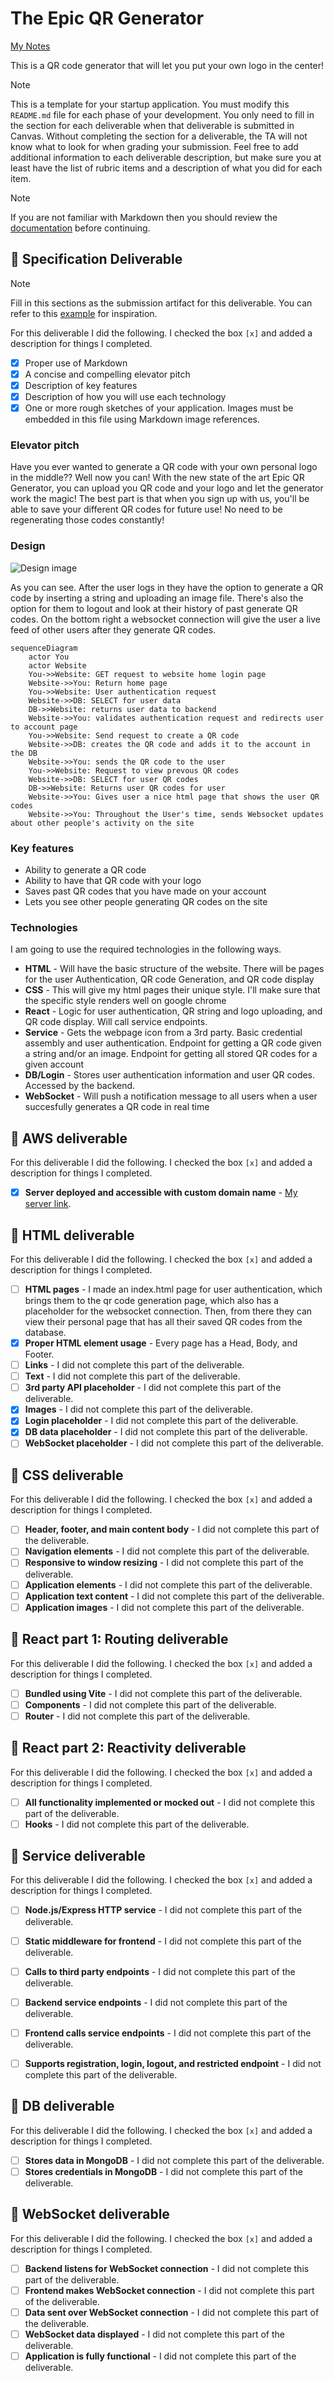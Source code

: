 # The Epic QR Generator

[My Notes](notes.md)

This is a QR code generator that will let you put your own logo in the center!


> [!NOTE]
>  This is a template for your startup application. You must modify this `README.md` file for each phase of your development. You only need to fill in the section for each deliverable when that deliverable is submitted in Canvas. Without completing the section for a deliverable, the TA will not know what to look for when grading your submission. Feel free to add additional information to each deliverable description, but make sure you at least have the list of rubric items and a description of what you did for each item.

> [!NOTE]
>  If you are not familiar with Markdown then you should review the [documentation](https://docs.github.com/en/get-started/writing-on-github/getting-started-with-writing-and-formatting-on-github/basic-writing-and-formatting-syntax) before continuing.

## 🚀 Specification Deliverable

> [!NOTE]
>  Fill in this sections as the submission artifact for this deliverable. You can refer to this [example](https://github.com/webprogramming260/startup-example/blob/main/README.md) for inspiration.

For this deliverable I did the following. I checked the box `[x]` and added a description for things I completed.

- [x] Proper use of Markdown
- [x] A concise and compelling elevator pitch
- [x] Description of key features
- [x] Description of how you will use each technology
- [x] One or more rough sketches of your application. Images must be embedded in this file using Markdown image references.

### Elevator pitch

Have you ever wanted to generate a QR code with your own personal logo in the middle?? Well now you can! With the new state of the art Epic QR Generator, you can upload you QR code and your logo and let the generator work the magic! The best part is that when you sign up with us, you'll be able to save your different QR codes for future use! No need to be regenerating those codes constantly!

### Design

![Design image](designsketch.png)

As you can see. After the user logs in they have the option to generate a QR code by inserting a string and uploading an image file. There's also the option for them to logout and look at their history of past generate QR codes. On the bottom right a websocket connection will give the user a live feed of other users after they generate QR codes.

```mermaid
sequenceDiagram
    actor You
    actor Website
    You->>Website: GET request to website home login page
    Website->>You: Return home page
    You->>Website: User authentication request
    Website->>DB: SELECT for user data
    DB->>Website: returns user data to backend
    Website->>You: validates authentication request and redirects user to account page
    You->>Website: Send request to create a QR code
    Website->>DB: creates the QR code and adds it to the account in the DB
    Website->>You: sends the QR code to the user
    You->>Website: Request to view prevous QR codes
    Website->>DB: SELECT for user QR codes
    DB->>Website: Returns user QR codes for user
    Website->>You: Gives user a nice html page that shows the user QR codes
    Website->>You: Throughout the User's time, sends Websocket updates about other people's activity on the site
```

### Key features

- Ability to generate a QR code
- Ability to have that QR code with your logo
- Saves past QR codes that you have made on your account
- Lets you see other people generating QR codes on the site

### Technologies

I am going to use the required technologies in the following ways.

- **HTML** - Will have the basic structure of the website. There will be pages for the user Authentication, QR code Generation, and QR code display
- **CSS** - This will give my html pages their unique style. I'll make sure that the specific style renders well on google chrome
- **React** - Logic for user authentication, QR string and logo uploading, and QR code display. Will call service endpoints.
- **Service** - Gets the webpage icon from a 3rd party. Basic credential assembly and user authentication. Endpoint for getting a QR code given a string and/or an image. Endpoint for getting all stored QR codes for a given account
- **DB/Login** - Stores user authentication information and user QR codes. Accessed by the backend.
- **WebSocket** - Will push a notification message to all users when a user succesfully generates a QR code in real time

## 🚀 AWS deliverable

For this deliverable I did the following. I checked the box `[x]` and added a description for things I completed.

- [x] **Server deployed and accessible with custom domain name** - [My server link](https://qrcreate.click).

## 🚀 HTML deliverable

For this deliverable I did the following. I checked the box `[x]` and added a description for things I completed.

- [ ] **HTML pages** - I made an index.html page for user authentication, which brings them to the qr code generation page, which also has a placeholder for the websocket connection. Then, from there they can view their personal page that has all their saved QR codes from the database.
- [x] **Proper HTML element usage** - Every page has a Head, Body, and Footer.
- [ ] **Links** - I did not complete this part of the deliverable.
- [ ] **Text** - I did not complete this part of the deliverable.
- [ ] **3rd party API placeholder** - I did not complete this part of the deliverable.
- [x] **Images** - I did not complete this part of the deliverable.
- [x] **Login placeholder** - I did not complete this part of the deliverable.
- [x] **DB data placeholder** - I did not complete this part of the deliverable.
- [ ] **WebSocket placeholder** - I did not complete this part of the deliverable.

## 🚀 CSS deliverable

For this deliverable I did the following. I checked the box `[x]` and added a description for things I completed.

- [ ] **Header, footer, and main content body** - I did not complete this part of the deliverable.
- [ ] **Navigation elements** - I did not complete this part of the deliverable.
- [ ] **Responsive to window resizing** - I did not complete this part of the deliverable.
- [ ] **Application elements** - I did not complete this part of the deliverable.
- [ ] **Application text content** - I did not complete this part of the deliverable.
- [ ] **Application images** - I did not complete this part of the deliverable.

## 🚀 React part 1: Routing deliverable

For this deliverable I did the following. I checked the box `[x]` and added a description for things I completed.

- [ ] **Bundled using Vite** - I did not complete this part of the deliverable.
- [ ] **Components** - I did not complete this part of the deliverable.
- [ ] **Router** - I did not complete this part of the deliverable.

## 🚀 React part 2: Reactivity deliverable

For this deliverable I did the following. I checked the box `[x]` and added a description for things I completed.

- [ ] **All functionality implemented or mocked out** - I did not complete this part of the deliverable.
- [ ] **Hooks** - I did not complete this part of the deliverable.

## 🚀 Service deliverable

For this deliverable I did the following. I checked the box `[x]` and added a description for things I completed.

- [ ] **Node.js/Express HTTP service** - I did not complete this part of the deliverable.
- [ ] **Static middleware for frontend** - I did not complete this part of the deliverable.
- [ ] **Calls to third party endpoints** - I did not complete this part of the deliverable.
- [ ] **Backend service endpoints** - I did not complete this part of the deliverable.
- [ ] **Frontend calls service endpoints** - I did not complete this part of the deliverable.
- [ ] **Supports registration, login, logout, and restricted endpoint** - I did not complete this part of the deliverable.


## 🚀 DB deliverable

For this deliverable I did the following. I checked the box `[x]` and added a description for things I completed.

- [ ] **Stores data in MongoDB** - I did not complete this part of the deliverable.
- [ ] **Stores credentials in MongoDB** - I did not complete this part of the deliverable.

## 🚀 WebSocket deliverable

For this deliverable I did the following. I checked the box `[x]` and added a description for things I completed.

- [ ] **Backend listens for WebSocket connection** - I did not complete this part of the deliverable.
- [ ] **Frontend makes WebSocket connection** - I did not complete this part of the deliverable.
- [ ] **Data sent over WebSocket connection** - I did not complete this part of the deliverable.
- [ ] **WebSocket data displayed** - I did not complete this part of the deliverable.
- [ ] **Application is fully functional** - I did not complete this part of the deliverable.
